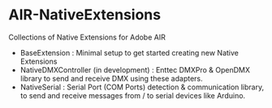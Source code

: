 AIR-NativeExtensions
====================

Collections of Native Extensions for Adobe AIR

- BaseExtension : Minimal setup to get started creating new Native Extensions
- NativeDMXController (in development) : Enttec DMXPro & OpenDMX library to send and receive DMX using these adapters.
- NativeSerial : Serial Port (COM Ports) detection & communication library, to send and receive messages from / to serial devices like Arduino.
